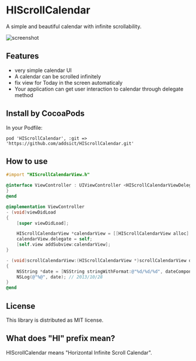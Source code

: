 HIScrollCalendar
=================
A simple and beautiful calendar with infinite scrollability.

![screenshot](https://raw.github.com/addsict/HIScrollCalendar/master/Images/screenshot.png)

Features
--------
+ very simple calendar UI
+ A calendar can be scrolled infinitely
+ fix view for Today in the screen automaticaly
+ Your application can get user interaction to calendar through delegate method

Install by CocoaPods
---------------------
In your Podfile:
```
pod 'HIScrollCalendar', :git => 'https://github.com/addsict/HIScrollCalendar.git'
```

How to use
------------
```objective-c
#import "HIScrollCalendarView.h"

@interface ViewController : UIViewController <HIScrollCalendarViewDelegate> {
}
@end

@implementation ViewController
- (void)viewDidLoad
{
    [super viewDidLoad];

    HIScrollCalendarView *calendarView = [[HIScrollCalendarView alloc] init];
    calendarView.delegate = self;
    [self.view addSubview:calendarView];
}

- (void)scrollCalendarView:(HIScrollCalendarView *)scrollCalendarView dateDidChange:(NSDateComponents *)dateComponent
{
    NSString *date = [NSString stringWithFormat:@"%d/%d/%d", dateComponent.year, dateComponent.month, dateComponent.day];
    NSLog(@"%@", date); // 2013/10/28
}
@end
```

License
--------
This library is distributed as MIT license.

What does "HI" prefix mean?
----------------------------
HIScrollCalendar means "Horizontal Infinite Scroll Calendar".
